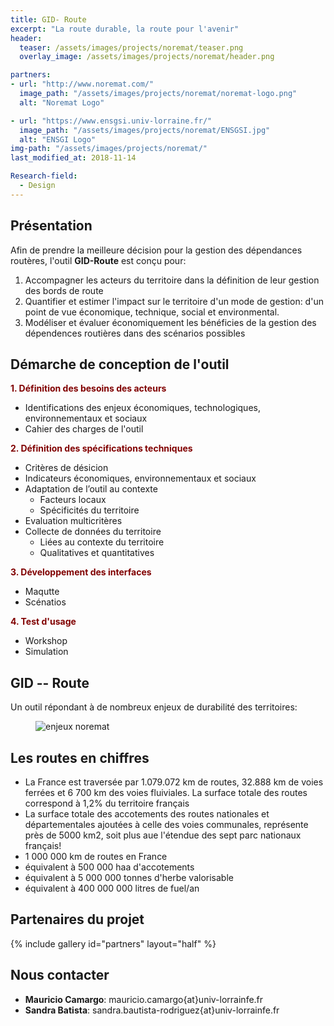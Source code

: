 ```yaml
---
title: GID- Route
excerpt: "La route durable, la route pour l'avenir"
header:
  teaser: /assets/images/projects/noremat/teaser.png
  overlay_image: /assets/images/projects/noremat/header.png

partners:
- url: "http://www.noremat.com/"
  image_path: "/assets/images/projects/noremat/noremat-logo.png"
  alt: "Noremat Logo"

- url: "https://www.ensgsi.univ-lorraine.fr/"
  image_path: "/assets/images/projects/noremat/ENSGSI.jpg"  
  alt: "ENSGI Logo"  
img-path: "/assets/images/projects/noremat/"  
last_modified_at: 2018-11-14  

Research-field:
  - Design
---
```


## Présentation
Afin de prendre la meilleure décision pour la gestion des dépendances routères, l'outil **GID-Route** est conçu pour:


1. Accompagner les acteurs du territoire dans la définition de leur gestion des bords de route
2. Quantifier et estimer l'impact sur le territoire d'un mode de gestion: d'un point de vue économique, technique, social et environmental.
3. Modéliser et évaluer économiquement les bénéficies de la gestion des dépendences routières dans des scénarios possibles

## Démarche de conception de l'outil

<b style="color: rgb(128, 0, 0);">1. Définition des besoins des acteurs </b>

   - Identifications des enjeux économiques, technologiques, environnementaux et sociaux
   - Cahier des charges de l'outil


<b style="color: rgb(128, 0, 0);">2. Définition des spécifications techniques </b>

  - Critères de désicion
  - Indicateurs économiques,  environnementaux et sociaux
  - Adaptation de l’outil au contexte
    - Facteurs locaux
    - Spécificités du territoire
  - Evaluation multicritères
  - Collecte de données du territoire
    - Liées au contexte du territoire
    - Qualitatives et quantitatives

<b style="color: rgb(128, 0, 0);">3. Développement des interfaces </b>
  - Maqutte
  - Scénatios

<b style="color: rgb(128, 0, 0);">4. Test d'usage </b>

  - Workshop
  - Simulation


## GID -- Route

Un outil répondant à de nombreux enjeux de durabilité des territoires:

<figure style="width: 90%" class="align-center">
    <img src="{{ site.baseurl | append:page.img-path | append:'enjeux.png'}}"
    alt="enjeux noremat">
 <figcaption>  </figcaption>
</figure>


## Les routes en chiffres

- La France est traversée par 1.079.072 km de routes, 32.888 km de voies ferrées et 6 700 km des voies fluiviales. La surface totale des routes correspond à 1,2% du territoire français
- La surface totale des accotements des routes nationales et départementales ajoutées à celle des voies communales, représente près de 5000 km2, soit plus aue l'étendue des sept parc nationaux français!
- 1 000 000 km de routes en France
- équivalent à 500 000 haa d'accotements
- équivalent à 5 000 000 tonnes d'herbe valorisable
- équivalent à 400 000 000 litres de fuel/an


## Partenaires du projet


{% include gallery id="partners" layout="half" %}


## Nous contacter

- **Mauricio Camargo**: mauricio.camargo{at}univ-lorrainfe.fr
- **Sandra Batista**: sandra.bautista-rodriguez{at}univ-lorrainfe.fr
